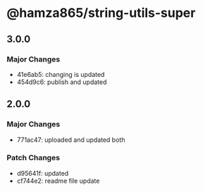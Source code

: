 # @hamza865/string-utils-super

## 3.0.0

### Major Changes

- 41e6ab5: changing is updated
- 454d9c6: publish and updated

## 2.0.0

### Major Changes

- 771ac47: uploaded and updated both

### Patch Changes

- d95641f: updated
- cf744e2: readme file update
